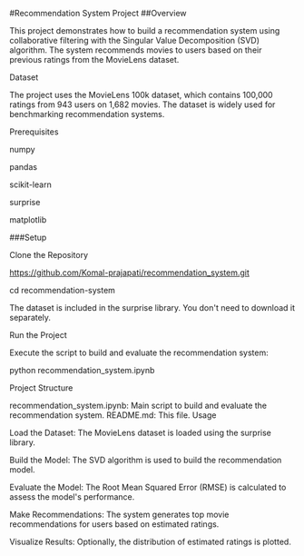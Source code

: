 #Recommendation System Project
##Overview

This project demonstrates how to build a recommendation system using collaborative filtering with the Singular Value Decomposition (SVD) algorithm. The system recommends movies to users based on their previous ratings from the MovieLens dataset.

Dataset

The project uses the MovieLens 100k dataset, which contains 100,000 ratings from 943 users on 1,682 movies. The dataset is widely used for benchmarking recommendation systems.

Prerequisites

numpy

pandas

scikit-learn

surprise

matplotlib

###Setup

Clone the Repository

https://github.com/Komal-prajapati/recommendation_system.git

cd recommendation-system

The dataset is included in the surprise library. You don't need to download it separately.

Run the Project

Execute the script to build and evaluate the recommendation system:

python recommendation_system.ipynb

Project Structure

recommendation_system.ipynb: Main script to build and evaluate the recommendation system.
README.md: This file.
Usage

Load the Dataset: The MovieLens dataset is loaded using the surprise library.

Build the Model: The SVD algorithm is used to build the recommendation model.

Evaluate the Model: The Root Mean Squared Error (RMSE) is calculated to assess the model's performance.

Make Recommendations: The system generates top movie recommendations for users based on estimated ratings.

Visualize Results: Optionally, the distribution of estimated ratings is plotted.
